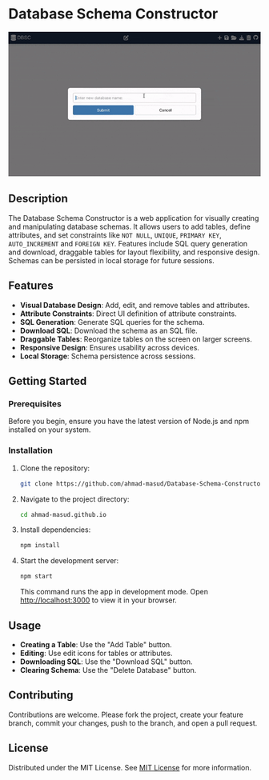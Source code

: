 # Database Schema Constructor
![DBSC](/resources/dbsc.gif)

## Description
The Database Schema Constructor is a web application for visually creating and manipulating database schemas. It allows users to add tables, define attributes, and set constraints like `NOT NULL`, `UNIQUE`, `PRIMARY KEY`, `AUTO_INCREMENT` and `FOREIGN KEY`. Features include SQL query generation and download, draggable tables for layout flexibility, and responsive design. Schemas can be persisted in local storage for future sessions.

## Features
- **Visual Database Design**: Add, edit, and remove tables and attributes.
- **Attribute Constraints**: Direct UI definition of attribute constraints.
- **SQL Generation**: Generate SQL queries for the schema.
- **Download SQL**: Download the schema as an SQL file.
- **Draggable Tables**: Reorganize tables on the screen on larger screens.
- **Responsive Design**: Ensures usability across devices.
- **Local Storage**: Schema persistence across sessions.

## Getting Started

### Prerequisites
Before you begin, ensure you have the latest version of Node.js and npm installed on your system.

### Installation
1. Clone the repository:
   ```bash
   git clone https://github.com/ahmad-masud/Database-Schema-Constructor
   ```
2. Navigate to the project directory:
   ```bash
   cd ahmad-masud.github.io
   ```
3. Install dependencies:
   ```bash
   npm install
   ```
4. Start the development server:
   ```bash
   npm start
   ```
   This command runs the app in development mode. Open [http://localhost:3000](http://localhost:3000) to view it in your browser.
   
## Usage
- **Creating a Table**: Use the "Add Table" button.
- **Editing**: Use edit icons for tables or attributes.
- **Downloading SQL**: Use the "Download SQL" button.
- **Clearing Schema**: Use the "Delete Database" button.

## Contributing
Contributions are welcome. Please fork the project, create your feature branch, commit your changes, push to the branch, and open a pull request.

## License
Distributed under the MIT License. See [MIT License](LICENSE) for more information.
